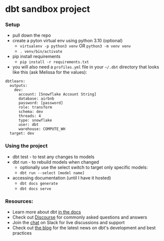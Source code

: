 # dbt sandbox project

### Setup
- pull down the repo
- create a pyton virtual env using python 3.10 (optional)
    - ```virtualenv -p python3 venv```  OR  ```python3 -m venv venv```
    - ```. venv/bin/activate```
- pip install requirements
    - ```pip install -r requirements.txt```
-  you will also need a ```profiles.yml``` file in your ```~/.dbt``` directory that looks like this (ask Melissa for the values):
```
dbtlearn:
  outputs:
    dev:
      account: [Snowflake Account String]
      database: airbnb
      password: [password]
      role: transform
      schema: dev
      threads: 4
      type: snowflake
      user: dbt
      warehouse: COMPUTE_WH
  target: dev
  ```

### Using the project

- dbt test - to test any changes to models
- dbt run - to rebuild models when changed
    - optionally use the select switch to target only specific models:
    - ```dbt run --select [model name] ```
- accessing documentation (until I have it hosted)
    - ```dbt docs generate```
    - ```dbt docs serve```

### Resources:
- Learn more about dbt [in the docs](https://docs.getdbt.com/docs/introduction)
- Check out [Discourse](https://discourse.getdbt.com/) for commonly asked questions and answers
- Join the [chat](https://community.getdbt.com/) on Slack for live discussions and support
- Check out [the blog](https://blog.getdbt.com/) for the latest news on dbt's development and best practices